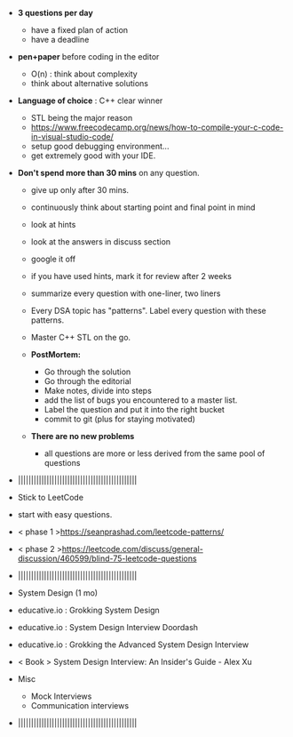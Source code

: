 
- **3 questions per day**
  - have a fixed plan of action
  - have a deadline
- **pen+paper** before coding in the editor

  - O(n) : think about complexity
  - think about alternative solutions

- **Language of choice** : C++ clear winner

  - STL being the major reason
  - https://www.freecodecamp.org/news/how-to-compile-your-c-code-in-visual-studio-code/
  - setup good debugging environment...
  - get extremely good with your IDE.

- **Don't spend more than 30 mins** on any question.

  - give up only after 30 mins.
  - continuously think about starting point and final point in mind
  - look at hints
  - look at the answers in discuss section
  - google it off
  - if you have used hints, mark it for review after 2 weeks
  - summarize every question with one-liner, two liners
  - Every DSA topic has "patterns". Label every question with these patterns.
  - Master C++ STL on the go.

  - **PostMortem:**

    - Go through the solution
    - Go through the editorial
    - Make notes, divide into steps
    - add the list of bugs you encountered to a master list.
    - Label the question and put it into the right bucket
    - commit to git (plus for staying motivated)

  - **There are no new problems**
    - all questions are more or less derived from the same pool of questions

- ||||||||||||||||||||||||||||||||||||||||||||||
- Stick to LeetCode
- start with easy questions.
- < phase 1 >https://seanprashad.com/leetcode-patterns/
- < phase 2 >https://leetcode.com/discuss/general-discussion/460599/blind-75-leetcode-questions

- ||||||||||||||||||||||||||||||||||||||||||||||
- System Design (1 mo)
- educative.io : Grokking System Design
- educative.io : System Design Interview Doordash
- educative.io : Grokking the Advanced System Design Interview
- < Book > System Design Interview: An Insider's Guide - Alex Xu
- Misc
  - Mock Interviews
  - Communication interviews
- ||||||||||||||||||||||||||||||||||||||||||||||
